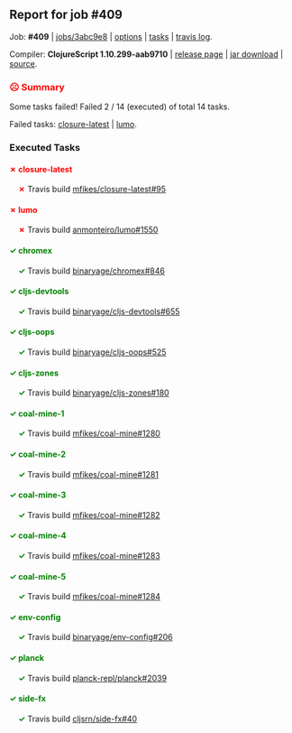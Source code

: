 ## Report for job #409

Job: **#409** | [jobs/3abc9e8](https://github.com/cljs-oss/canary/commit/3abc9e86d0f8220306e2cd16b1ca4d7fde5c1096) | [options](options.edn) | [tasks](tasks.edn) | [travis log](https://travis-ci.org/cljs-oss/canary/builds/390031158).

Compiler: **ClojureScript 1.10.299-aab9710** | [release page](https://github.com/cljs-oss/canary/releases/tag/r1.10.299-aab9710) | [jar download](https://github.com/cljs-oss/canary/releases/download/r1.10.299-aab9710/clojurescript-1.10.299-aab9710.jar) | [source](https://github.com/clojure/clojurescript/commit/aab9710a8b16b9c2c97c9ac4e87ae76824efbb67).

### <b style='color:red'>☹ Summary</b>

Some tasks failed! Failed 2 / 14 (executed) of total 14 tasks.

Failed tasks: [closure-latest](#-closure-latest) | [lumo](#-lumo).

### Executed Tasks

#### <b style='color:red'>&#x2717; closure-latest</b>
&nbsp;&nbsp;&nbsp;&nbsp;<b style='color:red'>&#x2717;</b> Travis build [mfikes/closure-latest#95](https://travis-ci.org/mfikes/closure-latest/builds/390032211)<br>

#### <b style='color:red'>&#x2717; lumo</b>
&nbsp;&nbsp;&nbsp;&nbsp;<b style='color:red'>&#x2717;</b> Travis build [anmonteiro/lumo#1550](https://travis-ci.org/anmonteiro/lumo/builds/390032236)<br>

#### <b style='color:green'>&#x2713; chromex</b>
&nbsp;&nbsp;&nbsp;&nbsp;<b style='color:green'>&#x2713;</b> Travis build [binaryage/chromex#846](https://travis-ci.org/binaryage/chromex/builds/390032163)<br>

#### <b style='color:green'>&#x2713; cljs-devtools</b>
&nbsp;&nbsp;&nbsp;&nbsp;<b style='color:green'>&#x2713;</b> Travis build [binaryage/cljs-devtools#655](https://travis-ci.org/binaryage/cljs-devtools/builds/390032181)<br>

#### <b style='color:green'>&#x2713; cljs-oops</b>
&nbsp;&nbsp;&nbsp;&nbsp;<b style='color:green'>&#x2713;</b> Travis build [binaryage/cljs-oops#525](https://travis-ci.org/binaryage/cljs-oops/builds/390032205)<br>

#### <b style='color:green'>&#x2713; cljs-zones</b>
&nbsp;&nbsp;&nbsp;&nbsp;<b style='color:green'>&#x2713;</b> Travis build [binaryage/cljs-zones#180](https://travis-ci.org/binaryage/cljs-zones/builds/390032203)<br>

#### <b style='color:green'>&#x2713; coal-mine-1</b>
&nbsp;&nbsp;&nbsp;&nbsp;<b style='color:green'>&#x2713;</b> Travis build [mfikes/coal-mine#1280](https://travis-ci.org/mfikes/coal-mine/builds/390032213)<br>

#### <b style='color:green'>&#x2713; coal-mine-2</b>
&nbsp;&nbsp;&nbsp;&nbsp;<b style='color:green'>&#x2713;</b> Travis build [mfikes/coal-mine#1281](https://travis-ci.org/mfikes/coal-mine/builds/390032215)<br>

#### <b style='color:green'>&#x2713; coal-mine-3</b>
&nbsp;&nbsp;&nbsp;&nbsp;<b style='color:green'>&#x2713;</b> Travis build [mfikes/coal-mine#1282](https://travis-ci.org/mfikes/coal-mine/builds/390032217)<br>

#### <b style='color:green'>&#x2713; coal-mine-4</b>
&nbsp;&nbsp;&nbsp;&nbsp;<b style='color:green'>&#x2713;</b> Travis build [mfikes/coal-mine#1283](https://travis-ci.org/mfikes/coal-mine/builds/390032219)<br>

#### <b style='color:green'>&#x2713; coal-mine-5</b>
&nbsp;&nbsp;&nbsp;&nbsp;<b style='color:green'>&#x2713;</b> Travis build [mfikes/coal-mine#1284](https://travis-ci.org/mfikes/coal-mine/builds/390032227)<br>

#### <b style='color:green'>&#x2713; env-config</b>
&nbsp;&nbsp;&nbsp;&nbsp;<b style='color:green'>&#x2713;</b> Travis build [binaryage/env-config#206](https://travis-ci.org/binaryage/env-config/builds/390032231)<br>

#### <b style='color:green'>&#x2713; planck</b>
&nbsp;&nbsp;&nbsp;&nbsp;<b style='color:green'>&#x2713;</b> Travis build [planck-repl/planck#2039](https://travis-ci.org/planck-repl/planck/builds/390032261)<br>

#### <b style='color:green'>&#x2713; side-fx</b>
&nbsp;&nbsp;&nbsp;&nbsp;<b style='color:green'>&#x2713;</b> Travis build [cljsrn/side-fx#40](https://travis-ci.org/cljsrn/side-fx/builds/390032271)<br>